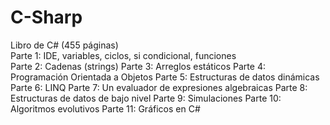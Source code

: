 # C-Sharp
Libro de C# (455 páginas)<br>
Parte 1: IDE, variables, ciclos, si condicional, funciones<br>
Parte 2: Cadenas (strings)
Parte 3: Arreglos estáticos
Parte 4: Programación Orientada a Objetos
Parte 5: Estructuras de datos dinámicas
Parte 6: LINQ
Parte 7: Un evaluador de expresiones algebraicas
Parte 8: Estructuras de datos de bajo nivel
Parte 9: Simulaciones
Parte 10: Algoritmos evolutivos
Parte 11: Gráficos en C#
